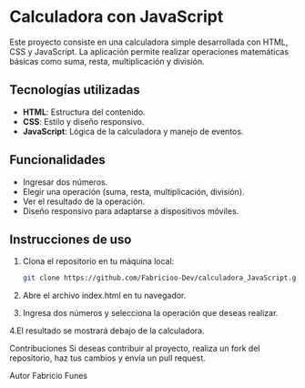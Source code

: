 # Calculadora con JavaScript

Este proyecto consiste en una calculadora simple desarrollada con HTML, CSS y JavaScript. La aplicación permite realizar operaciones matemáticas básicas como suma, resta, multiplicación y división.

## Tecnologías utilizadas

- **HTML**: Estructura del contenido.
- **CSS**: Estilo y diseño responsivo.
- **JavaScript**: Lógica de la calculadora y manejo de eventos.

## Funcionalidades

- Ingresar dos números.
- Elegir una operación (suma, resta, multiplicación, división).
- Ver el resultado de la operación.
- Diseño responsivo para adaptarse a dispositivos móviles.

## Instrucciones de uso

1. Clona el repositorio en tu máquina local:

   ```bash
   git clone https://github.com/Fabricioo-Dev/calculadora_JavaScript.git
   
2. Abre el archivo index.html en tu navegador.
3. Ingresa dos números y selecciona la operación que deseas realizar.
   
4.El resultado se mostrará debajo de la calculadora.

Contribuciones
Si deseas contribuir al proyecto, realiza un fork del repositorio, haz tus cambios y envía un pull request.

Autor
Fabricio Funes

